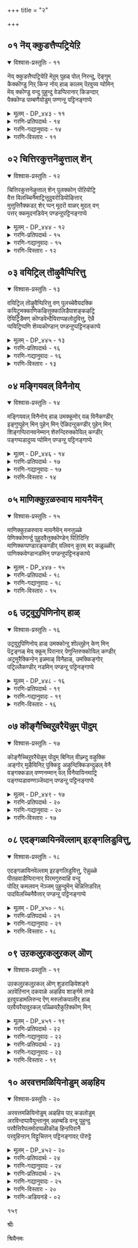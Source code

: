 +++
title = "२"

+++

## ०१  नॆय् क्कुडत्तैप्पट्रियेऱि

<details open><summary>विश्वास-प्रस्तुतिः - ११</summary>

नॆय् क्कुडत्तैप्पट्रियेऱि मॆऱुम् पुहळ् पोल् निरन्दु, ऎङ्गुम्  
कैक्कॊण्डु निऱ् किन्ऱ नोय् हाळ् कालम् पॆऱवुय्य प्पोमिन्  
मॆय् क्कॊण्डु वन्दु पुहुन्दु वेडप्पिरानार् किडन्दार्  
पैक्कॊण्ड पाम्बणैयोडुम् पण्णन्ऱु पट्टिनङ्गाप्पे
</details>

<details><summary>मूलम् - DP_४४३ - ११</summary>

नॆय् क्कुडत्तैप्पट्रियेऱि मॆऱुम् पुहळ् पोल् निरन्दु, ऎङ्गुम्  
कैक्कॊण्डु निऱ् किन्ऱ नोय् हाळ् कालम् पॆऱवुय्य प्पोमिन्  
मॆय् क्कॊण्डु वन्दु पुहुन्दु वेडप्पिरानार् किडन्दार्  
पैक्कॊण्ड पाम्बणैयोडुम् पण्णन्ऱु पट्टिनङ्गाप्पे
</details>

<details><summary>गरणि-प्रतिपदार्थः - १४</summary>

नॆय् कुडत्तै=तुप्पद बिन्दिगॆयन्नु, पट्रि=आश्रयिसि, एऱुम्=हत्तुत्तिरुव\(हत्तिरुव\), ऎऱुम् बुहळ् पोल्=इरुवॆगळ हागॆ, निरन्दु=उम्बिकॊण्डु, ऎङ्गुम्=ऎल्लवन्नू, कैक्कॊण्डु=वशमाडिकॊण्डु, निऱ् किन्ऱ=निन्तिरुव, नोय् हाळ्=व्यादि सङ्कटगळे, कालम्=आयुस्सन्नु, पॆऱ=पडॆयलु, उय्य=जीविसुवुदक्कागि, पोमिन्=तॊलगिरि, पै=हॆडॆगळन्नु, कॊण्ड=उळ्ळ, पाम्बु=हाविन, अणैयोडुम्= हासुगॆयॊडनॆ, वेदप्पिरानार्=वेदपुरुषनु, मॆय् कॊण्डु=सत्यवागि, वन्दु=बन्दु ,पुहुन्दु=\(नन्न देहवन्नु\) हॊक्कू, किडन्दार्=वासमाडुत्तिद्दानॆ, पण्डु=हळॆयकालद, पट्टिनम्=देह, अन्ऱु=अल्ल, काप्पे=\(अदु\) रक्षणॆयल्लिरुवुदे.
</details>

<details><summary>गरणि-गद्यानुवादः - १४</summary>

तुप्पद बिन्दिगॆयन्नु आश्रयिसि अदन्नुमुत्तिरुव इरुवॆगळ हागॆ तुम्बिकॊण्डु ऎल्लवन्नू वशमाडिकॊण्डु निन्तिरुव व्याधिसङ्कटगळे, आयुस्सन्नु पडॆदु जीविसुवुदक्कागि तॊलगिरि. हॆडॆगळ हाविन हासुगॆयॊडनॆ वेदपुरुषनु सत्यवागि बन्दु\(नन्न देहवन्नु हॊक्कु नॆलॆसिद्दानॆ. हिन्दिन कालददेह इदल्ल. इदु रक्षणॆयल्लिरुवुदे आगिदॆ.\(१\)
</details>

<details><summary>गरणि-विस्तारः - ११</summary>

बिन्दिगॆय तुप्पक्कॆ इरुवॆ मुत्तिदरॆ, अदन्नु सुलभवागि शुद्धिगॊळिसलु साध्यविल्ल. ऒन्दु कडॆयल्लि इरुवॆयन्नु निवारिसिदरॆ, अदु मत्तॊन्दु कडॆ हरडिकॊळ्ळुत्तदॆ. अतिशयवाद प्रयत्नदिन्दले इरुवॆयन्नु निवारिसबेकादीतु. इदु इरुवॆय स्वभाव. हागॆये रोगगळू, प्रापञ्चिक सङ्कटगळू, दुःखगळू. ऒन्दु शमनगॊण्डितॆन्दरॆ इन्नॊन्दु तलॆयॆत्तुवुदु. ऒन्दु अङ्गदल्लि बाधॆनीगितॆन्दरॆ अदु इन्नॊन्दु कडॆयल्लि काणिसिकॊळ्ळुवुदु. ऒन्दु दुःखवन्नु कळॆदरॆ मत्तॊन्दु तोरिकॊळ्ळूवुदु. बदुकिरुवष्टु कालवू मनुष्यनु रोग,दुःख, सङ्कटगळिन्द तॊळलुत्तले इरुवुदु सहजवादद्दु. आदरॆ, इदन्नु तडॆयुवुदक्कॆ तप्पिसिकॊळ्ळुवुदक्कॆ मार्गविल्लवे? इदॆ ऎन्नुत्तारॆ आऴ्वाररु. सततवाद प्रयत्नदिन्दलू साधनॆयिन्दलू देहवन्नु भगवन्तनु नॆलॆसलु योग्यवाद देवालयवन्नागि माडिकॊळ्ळबहुदु. आग भगवन्त बन्दु अदरल्लि नॆलॆसुत्तानॆ. अवन रक्षणॆयल्लि

१४९

सदा \(बदुकिरुवष्टु कालवू\) मनुष्यनु इरबहुदु. आग, मनुष्यनु रोगरुजिनगळ बाधॆयिन्द मुक्तनागुत्तानॆ. भगवन्तन सेवॆयन्नु चॆन्नागि नडसुत्तानॆ.

आऴ्वाररु ई पाशुरदल्लि रोगरुजिनगळन्नु सम्बोधिसि हेळुत्तारॆ. “व्याधि सङ्कटगळ् ई देहदल्लि बेरूरि नॆलॆसुवुदक्कॆ निमगॆ इन्नु साध्यवागुवुदिल्ल. निम्म आयुस्सन्नु उज्जीवनगॊळिसिकॊळ्ळबेकॆन्दरॆ नीवु इल्लिन्द तॊलगि; बेरॆ देहगळन्नु आश्रयिसि हिन्दिनन्तॆ अल्ल. ईग ई देहदल्लि शेषशायियागिरुव भगवन्तनु सत्यवागि नॆलॆसिद्दानॆ. ई देह अवन रक्षणॆयल्लिदॆ”.

सर्वकालदल्लू भगवन्तने रक्षकनॆम्ब दृढवाद नम्बिकॆयन्नु इदु व्यक्तपडिसुत्तदॆ. शरणागतिय ऒन्दु तत्त्व इदु.
</details>

## ०२  चित्तिरकुत्तनॆऴुत्ताल् शॆन्

<details open><summary>विश्वास-प्रस्तुतिः - १२</summary>

चित्तिरकुत्तनॆऴुत्ताल् शॆन् पुलक्कोन् पॊऱियॊट्रि  
वैत्त विलच्चिनैमाट्रित्तूदुवरोडियॊऴित्तार्  
मुत्तुत्तिरैक्कडऱ् शेर् प्पन् मूदरॊ वाळर् मुदल् वन्  
पत्तर् क्कमुदनडियेन् पण्डन्ऱुपट्टिनङ्गाप्पे
</details>

<details><summary>मूलम् - DP_४४४ - १२</summary>

चित्तिरकुत्तनॆऴुत्ताल् शॆन् पुलक्कोन् पॊऱियॊट्रि  
वैत्त विलच्चिनैमाट्रित्तूदुवरोडियॊऴित्तार्  
मुत्तुत्तिरैक्कडऱ् शेर् प्पन् मूदरॊ वाळर् मुदल् वन्  
पत्तर् क्कमुदनडियेन् पण्डन्ऱुपट्टिनङ्गाप्पे
</details>

<details><summary>गरणि-प्रतिपदार्थः - १५</summary>

चित्तिरकुत्तन्=चित्रगुप्तन, ऎऴुत्ताल्=बरॆवणिगॆगॆ, तॆन् पुलन् कोन्=दक्षिण दिक्किगॆ यजमाननु, पॊऱि=अङ्कितवन्नु, ऒट्रि=सेरिसि, वैत्त-हाकिरुव, इलच्चिनै=मुद्रॆयन्नु, माट्रि=अळिसि\(तॊडॆदु हाकि\) तूदुवर्=यमभटरु, ओडि=ओडिहोगि, ऒळित्तार्=अडगिकॊण्डरु, मुत्तुत्तिरै=मुत्तिडुत्तिरुव अलॆगळिन्द कूडिद, कडल्=कडलिनल्लि, शेर् प्पन्=निद्रिसुववनू, मूदु=बलित, अऱिवु=अरिवुळ्ळ, आळर्=जनरिगॆ, मुदल् वन्=ऒडॆयनू, पत्तरुक्कू=भक्तजनरिगॆ, अमुदन्=अमृतवू आद भगवन्तनिगॆ, अडियेन्=सेवकनु\(नानु\), पण्डु=हिन्दिन कालद, पट्टिनम्=देह, अन्ऱु=अल्ल, काप्पे=रक्षणॆगॊण्डिरुवुदे.
</details>

<details><summary>गरणि-गद्यानुवादः - १५</summary>

चित्रगुप्तन बरॆवणिगॆगॆ दक्षिण दिक्किन यजमाननु अङ्कितविटू ऒत्तिरुव मुद्रॆयन्नु तॊडॆदुहाकि, यमभटरु ओडिहोगि अडगिकॊण्डिद्दारॆ. मुत्तिडुत्तिरुव अलॆगळिन्द कूडिद कडलिनल्लि निद्रिसुववनू, बलित अरिवुळ्ळ जनरिगॆ ऒडॆयनू, भक्तरिगॆ अमॄतवू आद भगवन्तनिगॆ नानु दासनु. हिन्दिन कालद देह इदल्ल. रक्षणॆयुळ्ळद्दु.\(२\)
</details>

<details><summary>गरणि-विस्तारः - १२</summary>

“दक्षिण दिक्किन ऒडॆयनु” ऎन्दरॆ यमराजनु. अवनिगॆ ऎरडु कार्यगळु- “धर्म”नागि जनर पापपुण्यगळ तुलन माडि अवुगळिगॆ तक्कन्तॆ जनरिगॆ शिक्षॆ मन्नणॆगळन्नु तीर्मानिसुवुदु. “यम”नागि आ शिक्षॆ मन्नणॆगळन्नु कार्यगत माडुवुदु.

१५०

यमधर्मन कार्यक्कॆ चित्रगुप्तर बरॆवणिगॆये मूल. चित्रगुप्तरु ऒब्बॊब्ब मनुश्ःयनी माडुव ऒळ्ळॆय कॆट्ट कॆलसगळन्नॆल्ला विशदवागि बरॆदिडुवुदु. इदन्नु “धर्म”नु गमनिसि, परिशीलिसि, अवुगळिगॆ तक्कन्तॆ शिक्षॆयन्नू मन्नणॆयन्नू तीर्मानिसुत्तानॆ. तन्न तीर्मानवन्नु चित्रगुप्तर बरॆवणिगॆय कॆळगडॆ बरॆदिट्टु अदक्कॆ तन्न अङ्कितवन्नू अदरडियल्लि तन्न पदवियमुद्रॆयन्नू ऒत्तुत्तानॆ. अदरन्तॆ शिक्षॆयन्नु विधिसुवुदू, मन्नणॆयन्नु कार्यगतमाडुवुदू “यम” न कॆलस. इदु क्रम. आदरॆ, आऴ्वारर विषयदल्लि इदु नडॆयुवुदिल्ल. अवर विषयदल्लि चित्रगुप्तनु बरॆदिरुवुदर कॆळगॆ इरुव बरहवन्नू अङ्कितवन्नू मुद्रॆयन्नू यमभटरु अळिसिबिट्टिद्दारॆ. तावु माडिद्दु तप्पु ऎन्दू तमगे अदरिन्द शिक्षॆयागुवुदॆन्दू हॆदरि अवरु ओडिहोगि ऎल्लियो अडगिकॊण्डुबिट्टिद्दारॆ. अवरु हीगॆ माडिद्देकॆ?

कडलु ऎष्टे भयङ्करवागि कदडि होगिद्दरू अदर मेलॆ निश्चिन्तनागि मलगि निद्रिसुव महाशान्तमूर्ति भगवन्त. “बलित अरिवुळ्ळ जनरिगॆ ऒडॆयनु--ऎन्दरॆ, पक्ववाद ज्ञानवुळ्ळवर, नित्यसूरिगळ स्वामि, भगवन्त, “भक्तरिगॆ अमृतनु”-ऎन्दरॆ, देवतॆगळिगॆ अमृतवु हेगो हागॆ भक्तरिगॆ भगवन्त हागॆ. अमरत्ववन्नु कॊडुववनु अवनु. आ महामहिमन दासनागि आऴ्वाररु इरुवुदरिन्द, अवन रक्षणॆयल्लि आऴ्वाररु इरुवुदरिन्द, अवरिगॆ याव भयवू इल्ल. यार अङ्कॆयू इल्ल; यार शिक्षॆयू इल्ल.
</details>

## ०३  वयिट्रिल् तॊऴुवैप्पिरित्तु

<details open><summary>विश्वास-प्रस्तुतिः - १३</summary>

वयिट्रिल् तॊऴुवैप्पिरित्तु वण् पुलच्चेवैयदक्कि  
कयिट्रुमक्काणिकऴित्तुक्कालिडैपाशङ्कऴट्रि  
ऎयिट्रिडैमण् कॊण्डवॆन्दैयिराप्पहलोदुवित्तु, ऎन्नै  
प्पयिट्रिप्पणि शॆय्यकॊण्डान् पण्डन्ऱुप्पट्टिनङ्काप्पे
</details>

<details><summary>मूलम् - DP_४४५ - १३</summary>

वयिट्रिल् तॊऴुवैप्पिरित्तु वण् पुलच्चेवैयदक्कि  
कयिट्रुमक्काणिकऴित्तुक्कालिडैपाशङ्कऴट्रि  
ऎयिट्रिडैमण् कॊण्डवॆन्दैयिराप्पहलोदुवित्तु, ऎन्नै  
प्पयिट्रिप्पणि शॆय्यकॊण्डान् पण्डन्ऱुप्पट्टिनङ्काप्पे
</details>

<details><summary>गरणि-प्रतिपदार्थः - १६</summary>

वयिट्रिल्=हॊट्टॆयल्लि, तॊऴुवै=सॆरॆवासवन्नु, पिरित्तु=बिडिसि, वल्=बलवुळ्ळ, पुलन्=इन्द्रियगळॆम्ब, शेवै=गूळिगळन्नु, अदक्कि=अडगिसि, कयिऱुम्=हग्गगळन्नू, अक्कू=अच्चु, आणि=गूट, कऴित्तु=कळॆदु\(कडिदु\)हाकि, कालिडै=कालिन, पाशम्=पाशगळन्नु, कऴट्रि=बिच्चि, ऎयिट्रिडै=कोरॆहल्लुगळ मेलॆ, मण्=भूमियन्नु, कॊण्ड=उद्धरिसिद, ऎन्दै=तन्दॆयु, इराप्पहल्=रात्रिहगलु, ओदुवित्तु=ज्ञानवन्नु बोधिसि, ऎन्नै=नन्नन्नु, पयिट्रि=साधनॆ माडुवन्तॆ माडि, पणिशॆय्य=\(तनगॆ\)कैङ्कर्य माडुवुदक्कागि, कॊण्डान्=स्वीकरिसिदनु, पण्डु=हिन्दिन कालद, पट्टिनम्=देह, अन्ऱु=अल्ल, पण्डु=हिन्दिन कालद, पट्टिनम्=देह, अन्ऱु=अल्ल, काप्पे=रक्षणॆये?
</details>

<details><summary>गरणि-गद्यानुवादः - १६</summary>

१५१
</details>

<details><summary>गरणि-विस्तारः - १३</summary>

हॊट्टॆयल्लिन सॆरॆवासवन्नुबिडिसि, बलिष्ठवाद इन्द्रियगळॆम्ब गूळिगळन्नु अडगिसि, हग्ग अच्चुगूटगळन्नु कळचि, कालिन पाशगळन्नु बिच्चि, कोरॆहल्लुगळ मेलॆ भूमियन्नु उद्धरिसिद \(नन्न\)तन्दॆयु रात्रिहगलू सुज्ञानवन्नु बोधिसि, नन्निन्द साधनॆ माडिसि तन्न कैङ्कर्यक्कागि नन्नन्नु स्वीकरिसिदनु. हिन्दिन कालद देह इदल्ल, कापाडल्पडुत्तदॆ.\(३\)

“हॊट्टॆय सॆरॆवास”-मनुष्यनिगॆ हुट्टिन तॊळलिकॆ तप्पिद्दल्ल. अवनुतन्न तायिय गर्भदल्लि नवमासगळन्नु कळॆदे आगबेकु. अदु हुट्टिन नियम.

“बलिष्ठवाद इन्द्रियगळॆम्ब गूळिगळु”- होरि स्वच्छन्दवागि तिन्दुकॊण्डु तिरुगाडुत्ता इद्दरॆ, अदनु कॆलसक्कॆ तॊडगिसदिद्दरॆ, अदु कॊब्बि बॆळॆयुत्तदॆ. बलिष्ठवाद गूळियागुत्तदॆ. अदन्नु सुलभवागि हिडितक्कॆ तन्दुकॊळ्ळलु साध्यविल्ल. हॆच्चिन सामर्थ्यदिन्दलू, युक्तियिन्दलू अदन्नु हिडिदु पळगिसिकॊळ्ळबेकु. इन्द्रियगळू हागॆये. देहदल्लि अडगिद्दु देहवन्नु \(मनुष्यनन्नु\)इन्द्रियार्थगळ कडॆगॆ सॆळॆयुत्तवॆ. इदरिन्द मनुष्यनिगॆ बन्धनवे बरुवुदु. आद्दरिन्द, इन्द्रियगळन्नु अडगिसबेकॆन्दरॆ, सततवागि यत्नमाडबेकु. प्रयत्नद सफलतॆयॆल्ला भगवन्तन कृपॆयिन्दले.

इन्द्रियाणि प्रमाथीनि हरन्ति प्रसभा मनः.

“हग्ग, अच्चु\(गूडु\),गूट”- बण्डिगॆ अच्चु, गूडु,गूट, हग्ग-इवु मुख्य. ऒन्दरिन्द ऒन्दु भद्रपडुत्तदॆ. आग ऒट्टु बण्डिये अच्चुकट्टागिरुवुदु. चॆन्नागि कॆलस माडुवुदु.. अवुगळल्लि यावुदु सडिलवादरू, कळचिहोदरू बण्डियु कॆलसक्कॆ बरदन्तागुवुदु. मानव देहदल्लिरुव नरगळु, मांसखण्डगळु हग्गदन्तॆ कॆलस माडुत्तवॆ. देहद ऒळगडॆ अडगिद्दु अदनु भद्रवागि इडुवुदल्लदॆ, देहद रूप,आकार,ऎत्तरगळन्नु कॊडुवुदु मूळॆगळु. देहदल्लिरुव विधविधवाद कीलुगळु, तिरुगणॆगळु गूटदन्तॆ कॆलस माडुत्तवॆ. मानव देहक्कू, यन्त्रवाद बण्डिगू सुन्दरवाद रूपक इदु.

“कालिन पाशगळु”- कण्णिगॆ काणिसद इहलोकद बन्धनवे ई कालिन पाशगळु. मनुष्यनन्नु लोकक्कू लोकसुखक्कू बिगिदु, अवनन्नु लॆक्कविल्लदष्टु हुट्टुसावुगळ सुळियल्लि सिक्किसिबिडुवुवु इवे-ई पाशगळे.

लौकिकवाद ज्ञानवन्नु हॆच्चॆन्दु परिगणिसदॆ, आत्मोद्धारदत्त मनस्सन्नु हरिसुवुदरिन्द क्रमक्रमवागि मनस्सु पक्वगॊळ्ळुत्तदॆ. भगवत्सम्बन्धवाद ज्ञानवु बलियुत्तदॆ. अदर परिणामवागि, मनुष्यनु इहलोकद बन्धनवन्नु बिडिसिकॊळ्ळुवुदक्कॆ मुख्यवाद भगवन्तनॊब्बने शरण्यनॆम्ब अरिवुण्टागुत्तदॆ.

“भगवन्तन कृपॆ ऎष्टु हिरिदु\! ननगॆ गर्भदल्लि तॊळलुवुदन्नु बिडिसिद्दानॆ. देहदॊळगॆ सेरिकॊण्डु, मदिसि, गूळिगळन्तॆ भयङ्करवाद इन्द्रियगळन्नु अडगिसिकॊट्टिद्दानॆ. देहवन्नु कळचिद्दानॆ. तन्न सामर्थ्यदिन्द नन्नल्लि भगवन्तन बगॆगॆ सुज्ञानवन्नु तुम्बिद्दानॆ. अदन्नु कार्यगतगॊळिसुवन्तॆ माडिद्दानॆ. अल्लदॆ, तन्न कारुण्यद परमावधियॆम्बन्तॆ, नन्नन्नु तन्न किङ्करनन्नागि स्वीकरिसिद्दानॆ.” हीगॆ दृढनम्बिकॆयिन्द हेळुत्तिरुववरु आऴ्वाररु.

शरणु बन्दवरिगॆ, ऎल्ल कालदल्लू, ऎल्ल सन्दर्भगळल्लू भगवन्तने रक्षकनागि निल्लुवनु.

१५२
</details>

## ०४  मङ्गियवल् विनैनोय्

<details open><summary>विश्वास-प्रस्तुतिः - १४</summary>

मङ्गियवल् विनैनोय् हाळ् उमक्कूमोर् वळ् विनैकण्डीर्  
इङ्गुप्पुहेन् मिन् पुहेन् मिन् ऎळिदन्ऱुकण्डीर् पुहेन् मिन्  
शिङ्गप्पिरानवनॆम्मान् शेरुन्दिरुक्कोयिल् कण्डीर्  
पङ्गप्पडादुय्य प्पोमिन् पण्डन्ऱु पट्टिनङ्गाप्पे
</details>

<details><summary>मूलम् - DP_४४६ - १४</summary>

मङ्गियवल् विनैनोय् हाळ् उमक्कूमोर् वळ् विनैकण्डीर्  
इङ्गुप्पुहेन् मिन् पुहेन् मिन् ऎळिदन्ऱुकण्डीर् पुहेन् मिन्  
शिङ्गप्पिरानवनॆम्मान् शेरुन्दिरुक्कोयिल् कण्डीर्  
पङ्गप्पडादुय्य प्पोमिन् पण्डन्ऱु पट्टिनङ्गाप्पे
</details>

<details><summary>गरणि-प्रतिपदार्थः - १७</summary>

मङ्गिय=मङ्कुबडिसुव, वल्=सामर्थ्यवुळ्ळ, विनै=पापकार्यगळ, नोय् हाळ्=व्याधिगळे, उमक्कू=निमगॆ, ओर्=ऒन्दु, वल्=बलवाद, विनै=तॊन्दरॆ, कण्डीर्=कण्डिरा? इङ्गु=ई शरीरदल्लि, पुहेल् मिन्, पुहेल् मिन्=प्रवेशिसबेडि, शिङ्गप्पिरान्=नरसिंहावतारनु, ऎम्मान्=नन्न स्वामि, अवन्=अवनु, शेरुम्=नॆलॆगॊण्डिरुव, तिरुक्कोयिल्=पवित्रवाद देवालय, कण्डीर्-कण्डिरा? पङ्गप्पडादु=अवमानगॊळ्ळदॆ, उय्य=\(इन्नॆल्लियो\) बदुकिरलु, पोमिन्=होगिरि, पण्डु=हिन्दिन कालद, पट्टिनम्=देह, अन्ऱु=अल्ल, काप्पे=रक्षणॆगॆ ऒळपट्टिरुवुदे
</details>

<details><summary>गरणि-गद्यानुवादः - १७</summary>

मङ्खुबडिसुव सामर्थ्यवुळ्ळ पापकार्यगळ व्याधिगळे, निमगॆ ऒन्दु बलवाद तॊन्दरॆ कण्डिरा. ई देहदल्लि सेरिकॊळ्ळबेडि, सेरिकॊळ्ळबेडि. अदु सुलभवल्ल. सेरिकॊळ्ळबेडि कण्डिरा. नन्न स्वामि नरसिंहावतार माडिदनु. अवनु नॆलॆगॊण्डिरुव पवित्रदेवालयवनु कण्डिरा.अपमानगॊळ्ळदॆ \(०इन्नॆल्लियो\) बदुकिरलु होगिति. ई देह हिन्दिनकालद्दु अल्ल, रक्षणॆयल्लिरुवुदे.\(४\)
</details>

<details><summary>गरणि-विस्तारः - १४</summary>

मनुष्यनु माडिद पापगळॆल्ल रोगरुजिनगळागि बाधिसुत्तवॆ ऎन्नुत्तारॆ. आद्दरिन्द, रोगक्कॆ मूल पापवे. दीर्घकालद व्याधिगळु मनुष्यन देहद बलवन्नु कुग्गिसुत्तवॆ. अवन बुद्धिगॆ मङ्कुतरुत्तदॆ. व्याधिगळन्नु निवारिसलु आध्यात्मिक वैद्यनु भगवन्तने. अवनन्नु अनन्यवागि शरणुहॊक्करॆ, देहदल्लि व्याधिगळु अडगिकॊण्डिरलु साध्यवागुवुदे इल्ल. ई देहवन्नु भगवन्तन नॆलॆसिरुव योग्यवाद देवालयवनागि पवित्रगिळुसुवुदरिन्द बुद्धिगॆ मङ्कुतरुव रोगरुजिनगळिगॆ अल्लि ऎडॆयिल्लदागुत्तवॆ. बलवन्तदिन्द अवुगळन्नु अट्टुवुदरिन्द व्याधिगळिगॆ अवमानवागुत्तदॆ. आद्दरिन्द, रोगरुजिनगळु बदुकिरलु आशॆयिरुवुदादरॆ, ई परिशुद्धवाद देहवॆम्ब देवालयवनु बिट्टु बेरॆ ऎल्लिगादरू तॊलगि होगबेकु. इन्नु मुन्दॆ ई पवित्रदेहदल्लि अवक्कॆ उळिविल्ल.

ऒन्दु विषयवन्नु मूरु बारि हेळिदरॆ, आ हेळिकॆगॆ बलहॆच्चुत्तदॆ. अदक्कॆ महत्व कॊट्टन्तॆ आगुत्तदॆ. अदन्नु ऒन्दु शासनवन्नागि माडिदन्तॆये. ई देहदॊळक्कॆ प्रवेशिसबेडि”ऎम्भुदन्नु हागॆ हेळिआऴ्वाररु व्याधिगळिगॆ कट्टु माडुत्तारॆ.

१५३

आऴ्वाररु हेळुत्तारॆ-”रोगरुजिनगळे, ई नन्न देह हिन्दिन रीतियदल्ल.परिशुद्धवाद भगवन्तन आलय इदु. हिन्दॆ, नरसिंहावतारवन्नॆत्तिद भगवन्तनिगॆ निवासवागिदॆ. अवनु दुष्टशक्तिगळिगॆ अल्लि ऎडॆकॊडुवुदिल्ल. आद्दरिन्द नीवेनादरू अल्लिये उळिदिरो निमगॆ अळिवे खण्डित. नीवु बलवन्तदिन्द नूकिसिकॊण्डुहोगुवुदक्कॆ बदलागि, अळिदुहोगुवुदक्कॆ बदलागि, बेरॆ यावुदादरू आश्रयवन्नु हुडुकिकॊण्डुहोगि”
</details>

## ०५  माणिक्कुऱळरुवाय मायनैयॆन्

<details open><summary>विश्वास-प्रस्तुतिः - १५</summary>

माणिक्कुऱळरुवाय मायनैयॆन् मनत्तुळ्ळे  
पेणिक्कॊणर्न्दु पुहुदवैत्तुक्कॊण्डेन् पिऱिदिन्ऱि  
माणिक्कप्पण्डारङ्कण्डीर् वलिवन् कुऱम् बर् कळुळ्ळीर्  
पाणिक्कवेण्डानडमिन् पण्डन्ऱुपट्टिनङ्काप्पे
</details>

<details><summary>मूलम् - DP_४४७ - १५</summary>

माणिक्कुऱळरुवाय मायनैयॆन् मनत्तुळ्ळे  
पेणिक्कॊणर्न्दु पुहुदवैत्तुक्कॊण्डेन् पिऱिदिन्ऱि  
माणिक्कप्पण्डारङ्कण्डीर् वलिवन् कुऱम् बर् कळुळ्ळीर्  
पाणिक्कवेण्डानडमिन् पण्डन्ऱुपट्टिनङ्काप्पे
</details>

<details><summary>गरणि-प्रतिपदार्थः - १८</summary>

माणि=ब्रह्मचारियाद, कुऱळ्=वामननु, उरु=रूपवन्नु, आय=आदवनू, मायनै=विस्मयकारियू आदवनन्नु, ऎन्=नन्न, मनत्तु=मनस्सिन, उळ्ळे=अन्तरङ्गदल्लि, पेणि=आशॆयिन्द, कॊणर्न्दु=तन्दु, पुहदवैत्तु कॊण्डेन्=सेरिसिट्टुकॊण्डॆनु, पिऱिदु==अगलिकॆ, इन्ऱि=इल्लदन्तॆ, माणिक्क=माणिक्यद, पण्डरम्=भण्डारवन्नु, कण्डीर्=कण्डिरा, वलिवल्=बहुप्रबलवाद, कुऱम् पर्हळ्=दुद्देशगळन्नु, उळ्ळीर्=उळ्ळवरे, पाणिक्कवेण्डा=तडमाडबेडि, नडमिन्=तॊलगिरि, पण्डु=हिन्दिन कालद, पट्टिनम्=देह, अन्ऱु=अल्ल, काप्पे=रक्षणॆगॊण्डिरुवुदे.
</details>

<details><summary>गरणि-गद्यानुवादः - १८</summary>

ब्रह्मचारियाद वामनन रूपवन्नुळ्ळवनू, विस्मयकारियू आदवनन्न नन्न मनस्सिन अन्तरङ्गदल्लि आशॆयिन्द अगलिकॆ इल्लदन्तॆ, तन्दु सेरिसिट्टुकॊण्डॆनु. माणीक्यद भण्डारवन्नु कण्डिरा; बलुप्रबलवाद दुरुद्देशगळन्नुळ्ळवरे, तडमाडबेडि, तॊलगिरि, ई देह हिन्दिनकालद्दु अल्ल, रक्षितवादद्दे.\(५\)
</details>

<details><summary>गरणि-विस्तारः - १५</summary>

आऴ्वाररु हेळुत्तारॆ- “अणुविनल्लि अणुवागि, महत्तिनल्लि महत्तागि इरुववनु भगवन्त. पुट्ट ब्रह्मचारियागि बन्दु, त्र्विक्रमनागि बॆळॆदु बिडलिल्लवे? विस्मयकारियल्लवे? अन्थ भगवन्तनन्नु नन्न हृदयान्तराळदल्लि बहळ आशॆपट्टु आह्वानिसि सेरिसि इट्टुकॊण्डिद्देनॆ. नन्न स्वामिगू ननगू ऎन्दॆन्दिगू अगलिकॆ बरदन्तॆ माडिकॊण्डिद्देनॆ, अतुलैश्वर्यद निधिये आ परमात्म\! प्रबलवाद दुरुद्देशगळिन्द कूडिरुव इन्द्रियगळे, ई माणिक्यद निधियन्नु कण्डिरा? ई नन्न देह हिन्दिन कालद देहवल्ल. भगवन्तनिरुव रक्षितवागिदॆ. आद्दरिन्द, इन्द्रियगळे, निम्म प्राबल्य इन्नु सागुवुदिल्ल. तडमाडदॆ ई देहवन्नुबिट्टु तॊलगिरि”.

आध्यात्मिक प्रभाव हॆच्चुत्तिरुवाग, इन्द्रियगळ प्राबल्यक्कॆ ऎडॆयॆल्लि?

१५४
</details>

## ०६  उट्रवुऱुपिणिनोय् हाळ्

<details open><summary>विश्वास-प्रस्तुतिः - १६</summary>

उट्रवुऱुपिणिनोय् हाळ् उमक्कोन्ऱु शॊल्लुहेन् केण् मिन्  
पॆट्रङ्गळ् मेय् क्कूम् पिरानार् पेणुन्तिरुक्कोयिल् कण्डीर्  
अट्रमुरैक्किन्ऱेन् इन्नमाऴ् विनैहाळ्, उमक्किङ्गोर्  
पट्रिल्लैकण्डीर् नडमिन् पण्डन्ऱु पट्टिनङ्गाप्पे
</details>

<details><summary>मूलम् - DP_४४८ - १६</summary>

उट्रवुऱुपिणिनोय् हाळ् उमक्कोन्ऱु शॊल्लुहेन् केण् मिन्  
पॆट्रङ्गळ् मेय् क्कूम् पिरानार् पेणुन्तिरुक्कोयिल् कण्डीर्  
अट्रमुरैक्किन्ऱेन् इन्नमाऴ् विनैहाळ्, उमक्किङ्गोर्  
पट्रिल्लैकण्डीर् नडमिन् पण्डन्ऱु पट्टिनङ्गाप्पे
</details>

<details><summary>गरणि-प्रतिपदार्थः - १९</summary>

उट्र=बहुकालदिन्द, सत्यवागि, उऱु=बहळवागि, पिणि=सङ्कटगॊळिसुत्तिरुव, नोय् हाळ्=व्याधिगळे, उमक्कू=निमगॆ, ऒन्ऱु=ऒन्दु मातन्नु, शॊल्लुहेन्=हेळुत्तेनॆ, केण् मिन्=केळिरि, पॆटङ्गळ्=दनकरुगळन्नु,मेय् क्कूं=मेयिसुव, पिरानार्=स्वामियु, पेणुम्=इष्टपडुव,तिरुक्कोयिल्=पवित्रवाद देवालय, कण्डीर्=कण्डिरा. आऴ्= गाढवाद, विनैहाळ्=पापकार्यगळे, इन्नम्=मत्तॆ, अट्रम्=गुट्टन्नु, उरैक्किन्ऱेन्=हेळुत्तेनॆ, उमक्कू=निमगॆ, इङ्गु=इल्लि, ओर्=स्वल्पवू, पट्रु=आशय, इल्लै=इल्ल, कण्डीर्=कण्डिरा, नडमिन्=तॊलगिरि, पण्डु=हिन्दिन कालद, पट्टिनम्=देह, अन्ऱु=अल्ल, काप्पे=रक्षणॆयल्लिरुवुदे.
</details>

<details><summary>गरणि-गद्यानुवादः - १९</summary>

बहुकालदिन्दलू सत्यवागि बहुसङ्कटकॊडुत्तिरुव व्याधिगळे, निमगॊन्दु मातन्नु हेळुत्तेनॆ, केळिरि. दनकरुगळन्नु मेयिसुव स्वामियु इष्टपडुव पवित्रवाद देवालय कण्डिरा. गाढवाद पापकार्यगळे मत्तॆ, गुट्टन्नु हेळुत्तेनॆ, निमगॆ इल्लि स्वल्पवू आश्रयविल्ल, कण्डिरा, तॊलगिरि. ई देह हिन्दिन कालद्दल्ल. रक्षिसल्पडुत्तिरुवुदु.\(६\)
</details>

<details><summary>गरणि-विस्तारः - १६</summary>

भगवन्तनन्नु अनन्य शरण्यनॆन्दु आश्रयिसिद मनुष्यनिगॆ व्याधिगळ सङ्कटवू इल्ल. पापदभयवू इल्ल. देहवन्नु पवित्रदेवालयवन्नागिसिद बळिक, परमात्मनन्नु हृदय मन्दिरदल्लि नॆलॆगॊळिसिद बळिक, ऎल्ल कालदल्लू ऎल्ल सन्दर्भगळल्ल, ऎल्लॆ बगॆयल्लू अवने रक्षकनु. आद्दरिन्द, शरणागतनाद भक्तनिगॆ ऒन्दे ऒन्दु योचनॆ- अदु सदा भगवन्तनन्नुकुरितु, अवनिगॆ ऒन्दे गाढवाद नम्बिकॆ- अदु भगवन्तन आश्रितरक्षकत्ववन्नु कुरितु.

१५५
</details>

## ०७  कॊङ्गैच्चिऱुवरैयॆन्नुम् पॊदुम्

<details open><summary>विश्वास-प्रस्तुतिः - १७</summary>

कॊङ्गैच्चिऱुवरैयॆन्नुम् पॊदुम् बिनिल् वीऴ्न्दु वऴुक्कि  
अङ्गोर् मुऴैयिनिऱ् पुक्किट्टु अऴुन्दिक्किडन्दुऴल् वेनै  
वङ्गक्कडल् वण्णनम्मान् वल् विनैयायिनमाट्रि  
पङ्गप्पडावण्णञ्जॆय्दान् पण्डन्ऱु पट्टिनङ्गाप्पे
</details>

<details><summary>मूलम् - DP_४४९ - १७</summary>

कॊङ्गैच्चिऱुवरैयॆन्नुम् पॊदुम् बिनिल् वीऴ्न्दु वऴुक्कि  
अङ्गोर् मुऴैयिनिऱ् पुक्किट्टु अऴुन्दिक्किडन्दुऴल् वेनै  
वङ्गक्कडल् वण्णनम्मान् वल् विनैयायिनमाट्रि  
पङ्गप्पडावण्णञ्जॆय्दान् पण्डन्ऱु पट्टिनङ्गाप्पे
</details>

<details><summary>गरणि-प्रतिपदार्थः - २०</summary>

कॊङ्गै=स्तनगळु, चिऱुवरै=सण्णनडुवु, ऎन्नुम्=ऎम्ब, पॊदुम्बिनिल्=क्रीडावनदल्लि, वीऴ्न्दु=बिद्दु, वऴुक्कि=जारि, अङ्गु=अल्लि, ओर्=ऒन्दु, मुऴैयिनिल्=गुण्डियॊळक्कॆ, पुक्किट्टु=प्रवेशिसि, अऴुन्दि=इरुकिकॊण्डु, किडन्दु=बिद्दिद्दु, उऴल् वेनै=हॊत्तु कळॆयुवनन्न \(अलॆदाडुवनन्न\) वल् विनै=कडुपापगळन्नु, आयिन=आदवुगळन्नॆल्ला, वङ्गक्कडल्=हडगुगळु चलिसुवन्थ महासागरद, वण्णन्=बण्णदवनाद, अम्मान्=स्वामियु, माट्रि=होगलाडिसि, पङ्गप्पडावण्णम्=अपमानगॊळ्ळदन्तॆ, शॆय्दान्=माडिदनु, पण्डु=हिन्दिन कालद, पट्टिनम्=देह, अन्ऱु=अल्ल, काप्पे=रक्षितवादद्दे.
</details>

<details><summary>गरणि-गद्यानुवादः - २०</summary>

स्तनगळु, सण्णनडुवु, ऎम्ब क्रीडावनदल्लि जारिबिद्दु अल्लि ऒन्दु गुण्डियॊळक्कॆ प्रवेशिसि इरुकिकॊण्डु बिद्दु हॊत्तु कळॆयुव नन्न कडुपापगळन्नु ऎल्लवन्नू होगलाडिसि महासागरद बण्णदवनाद नन्न स्वामियु ननगॆ अपमानवागदन्तॆ माडिदनु. नन्न ई देह हिन्दिनन्तॆ अल्ल; रक्षितवादद्दे.\(७\)
</details>

<details><summary>गरणि-विस्तारः - १७</summary>

हॆण्णु,हॊन्नु,मण्णु ऎम्ब मूरु वस्तुगळल्लि स्वाभाविकवागि मनुष्यन आशॆ हरियुवुदु. ईमूरूअवनन्नु इहलोकक्कॆ कट्टि हाकुव प्रबलवाद सङ्कोलॆगळु. हॆण्णिन आशॆयन्नुहॆच्चिसुवुदु हॆण्णिन स्वरूपद कॆलवु बाह्यलक्षणगळु. चपल नेत्रगळु, तुण्ट तुटि, तुङ्गस्तनगळु, सण्ण नडु, बळुकुव देह, पुष्पनितम्बगळु-इवु अन्थवु. इवुगळ कॆडकन्नु कुरितु आऴ्वाररु तम्म हिन्दिन पाशुरगळल्लि हेळिद्दारॆ. इल्लि ऎरडन्नु मात्र ऎत्तिकॊण्डु अवुगळन्नु “क्रीडावन” ऎन्दु सङ्ग्रहिसि हेळिद्दारॆ. पापावरणॆगोस्करवे अवु क्रीडावन. कालिट्ट बळिक अल्लि ऒदगिबरुवुदु एनेनॆम्बुदन्नु आऴ्वाररु विवरिसिद्दारॆ. मनुष्यनु कडुपापियागुवुदु हीगॆ. दयासागरनाद भगवन्तन कृपॆयिन्द हॊरतु ई पापबन्धनगळिन्द तप्पिसिकॊळ्ळुवुदक्कॆ मनुष्यनिगॆ साध्यविल्ल.
</details>

## ०८  एदङ्गळायिनवॆल्लाम् इऱङ्गलिडुवित्तु,

<details open><summary>विश्वास-प्रस्तुतिः - १८</summary>

एदङ्गळायिनवॆल्लाम् इऱङ्गलिडुवित्तु, ऎन्नुळ्ळे  
पीतहवाडैप्पिरानार् पिरमगुरुवाहि वन्दु  
पोदिऱ् कमलवन् नॆञ्जम् पुहुन्दुमॆन् चॆन्नित्तिडरिल्  
पादविलच्चिनैवैत्तार् पण्डन्ऱु पट्टिनङ्गाप्पे
</details>

<details><summary>मूलम् - DP_४५० - १८</summary>

एदङ्गळायिनवॆल्लाम् इऱङ्गलिडुवित्तु, ऎन्नुळ्ळे  
पीतहवाडैप्पिरानार् पिरमगुरुवाहि वन्दु  
पोदिऱ् कमलवन् नॆञ्जम् पुहुन्दुमॆन् चॆन्नित्तिडरिल्  
पादविलच्चिनैवैत्तार् पण्डन्ऱु पट्टिनङ्गाप्पे
</details>

<details><summary>गरणि-प्रतिपदार्थः - २१</summary>

एदङ्गळ्=\(नन्नल्लि\)कॊरतॆगळु, आयिन=आदवु, ऎल्लाम्=ऎल्लवन्नू, इऱङ्गलिडुवित्तु=अळियगॊळिसि, ऎन्=नन्न, उळ्ळे=ऒळक्कॆ, पीतहवाडै=पीताम्बरधारियाद, पिरानार्=सर्वेश्वरनु, पिरमकुरुवाहि=परमगुरुवागि, वन्दु=बन्दु, पोदु=ज्ञानक्कॆ, इल्=आवासवाद, वल्=प्रबलवाद, नॆञ्जम्=हॄदय, कमलम्=कमलवन्नु, पुहुन्दु=प्रवेशिसि, ऎन्=नन्न, चॆन्नित्तु=तलॆय, इडरिल्=मेलॆ, पाद=श्रीपादगळ, इलच्चिनै=मुद्रॆयन्नु, वैत्तार्=इट्टिद्दारॆ, पण्डु=हिन्दिन कालद, पट्टिनम्=देह, अन्ऱु=अल्ल, काप्पे=रक्षिसल्पट्टिरुवुदे.
</details>

<details><summary>गरणि-गद्यानुवादः - २१</summary>

नन्नल्लिन कॊरतॆगळॆल्लवन्नू अळियगॊळिसि, पीताम्बरधारियाद सर्वेश्वरनु नन्नॊळक्कॆ\(ननगॆ\)परमगुरुवागि बन्दु ज्ञानक्कॆ आवासवॆनिसिद प्रबलवाद हृदय कमलवन्न प्रवेशिसि नन्न तलॆय मेलॆ श्रीपादगळ मुद्रॆयन्नु इट्टिद्दारॆ. ई देह हिन्दिन कालद्दल्ल; रक्षिसल्पट्टिरुवुदे.\(८\)
</details>

<details><summary>गरणि-विस्तारः - १८</summary>

हॄदयदल्लि तुम्बिकॊण्डिद्द कॆट्टभावनॆगळु कॆट्ट परिणामगळु ऎल्लवू कॊरतॆगळॆनिसि हृदयवन्नु अपरिशुद्धगॊळिसिद्दवु. अवुगळॆल्ल भगवन्तन कृपाकटाक्षदिन्द नीगिदवु. हृदय शुद्धवायितु. भगवन्तनु बन्दु नॆल्सुवुदक्कॆ योग्यवायितु. सुज्ञान मूडितु. आ कूडले भगवन्तनु बन्दु हृदयकमलदल्लि नॆलसिदनु. अल्लदॆ, नन्न तलॆयमेलॆ अवन पादगळन्निट्टु नन्नन्नु हरसिदनु. आद्दरिन्द, नन्न देह आत्म ऎरडू ईग रक्षितवादवु. याव कॆडकिगू भयक्कू अल्लि अवकाशवे इल्ल.
</details>

## ०९  उऱकलुऱकलुऱकल् ऒण्

<details open><summary>विश्वास-प्रस्तुतिः - १९</summary>

उऱकलुऱकलुऱकल् ऒण् शुडराऴियेशङ्गे  
अऱवॆऱिनान् दकवाळे अऴहिय शार्ङ्गमे तण्डे  
इऱवुपडामलिरुन्द ऎण् मरुलोकपालीर् हाळ्  
पऱवैयरैयावुऱकल् पळ्ळियऱैकुऱिक्कॊण् मिन्
</details>

<details><summary>मूलम् - DP_४५१ - १९</summary>

उऱकलुऱकलुऱकल् ऒण् शुडराऴियेशङ्गे  
अऱवॆऱिनान् दकवाळे अऴहिय शार्ङ्गमे तण्डे  
इऱवुपडामलिरुन्द ऎण् मरुलोकपालीर् हाळ्  
पऱवैयरैयावुऱकल् पळ्ळियऱैकुऱिक्कॊण् मिन्
</details>

<details><summary>गरणि-प्रतिपदार्थः - २२</summary>

उऱकल् उऱकल् उऱकल्=निद्रिसबेडि, निद्रिसबेडि, निद्रिसबेडि, ऒण् शुडर् आऴिये=दिव्यवाद तेजस्सिनिन्द कूडिद चक्राय्धवे, शङ्गे=शङ्खवे, अऱ=तुण्डरिसुवन्तॆ, ऎऱि=बीसुव, नान्दकवाळे=नन्दक खड्गवे, अऴहिय=सुन्दरवाद, शार्ङ्गमे=शार्ङ्गवे, तण्डे=गदॆये, इऱवु=सम्बन्ध, पडामल्=इल्लदन्तॆ, इरुन्द=इरुव, ऎण् मर्=ऎन्तुमन्दि, उलोक पालीर् हाळ्=लोकपालकरॆ
</details>

<details><summary>गरणि-गद्यानुवादः - २२</summary>

१५७
</details>

<details><summary>गरणि-प्रतिपदार्थः - २३</summary>

पऱवै=पक्षिगळिगॆ, अरैया=ऒडॆयने, उऱकल्= निद्रिसबेडि, पळ्ळि अऱै=\(भगवन्तनु\)नॆलॆसुव स्थळवन्नु, कुऱिक्कॊळ् मिन्=गुरुतिट्टुकॊळ्ळिरि.
</details>

<details><summary>गरणि-गद्यानुवादः - २३</summary>

निद्रिसबेडिरि, निद्रिसबेडिरि, निद्रिसबेडिरि,-दिव्यतेजस्सिन चक्रायुधवे, शङ्खवे, तुण्डरिसुवन्तॆ बीसुव नन्दकखड्गवे,सुन्दरवाद शार्ङ्गवे गदॆये, सम्बन्धपडदन्तॆ इरुव अष्टदिक्पालकरे, पक्षिराजने निद्रिसबेडिरि, \(भगवन्तनु\)नॆलॆसुव स्थळवन्नु गुरुतिट्टुकॊळ्ळिरि.\(९\)
</details>

<details><summary>गरणि-विस्तारः - १९</summary>

भगवन्तनु ई मानव देहद हॄदय कमलदल्लि नॆलॆगॊण्डनॆन्दरॆ, अवन् स्वस्थानदल्लि अवन रक्श्ःअणॆ सेवॆगागिये इरुव पञ्चायुधगळिगॆ कॆलसविल्लदन्तागि बिडुवुदल्ला\! अल्लि अवु निद्रिसबिडबहुदल्ला\! खण्डितवागि हागॆ आगबारदु. भगवन्तनु नॆलॆगॊण्ड स्थळवन्ने जागरूकतॆयिन्द अवु रक्षिसबेडवे? अदु अवुगळ कर्तव्यवल्लवे? इदन्नु योचिसिये, आऴ्वाररु पञ्चायुधगळिगॆ ई मुन्नॆच्चरिकॆयन्नु सूचिसुत्तिद्दारॆ. पञ्चायुधगळू मात्रवे अल्ल; भगवन्तनाद नियामकराद अष्तदिक्पालकरिगू भगवन्तन निकट किङ्करनू पक्षिराजनू आद गरुडनिगू ई ऎच्चरिकॆय सूचनॆ अन्वयिसुत्तदॆ. ऎल्लरू सेरि, भगवन्तनु वासिसुव ई देहवन्नु गुरुतिट्टुकॊण्डिरबेकु. इदन्नु रक्षिसुव भार अवरदु. आद्दरिन्द याव क्षणदल्ले आगलि, इदक्कॆ अपारबरदन्तॆ ऎच्चरिकॆयिन्द नोडिकॊळ्ळबेकॆन्दू, अजागरूकरागबारदॆन्दू आऴ्वाररु सूचिसुत्तारॆ.

भगवन्तन दिव्यपञ्चायुधगळ रक्षणॆ हेगिरबेकॆन्दु आऴ्वाररु अवर पल्लाण्डु तिरुमॊऴियल्लि विवरिसिहेळिद्दारॆ. दिव्यायुधगळिगॆ सहायकरागि दिक्पालकरन्नु गरुडनन्नू ऒट्टुगूडिसिरुवुदु, उवरॆल्लर साक्षियागियू “मनुष्यदेह भगवन्तन आलय” ऎम्ब हिरिय तत्त्वन्नु सूचिसुवुदक्कॆ.
</details>

## १०  अरवत्तमळियिनोडुम् अऴहिय

<details open><summary>विश्वास-प्रस्तुतिः - २०</summary>

अरवत्तमळियिनोडुम् अऴहिय पाऱ् कडलोडुम्  
अरविन्दप्पावैयुन्तानुम् अहम्बडि वन्दु पुहुन्दु  
परवैत्तिरैपलमोदप्पळीकॊळ् हिन्ऱपिरानै  
परवुहिन्ऱान् विट्टुचित्तन् पट्टिनङ्गावऱ् पॊरुट्टे
</details>

<details><summary>मूलम् - DP_४५२ - २०</summary>

अरवत्तमळियिनोडुम् अऴहिय पाऱ् कडलोडुम्  
अरविन्दप्पावैयुन्तानुम् अहम्बडि वन्दु पुहुन्दु  
परवैत्तिरैपलमोदप्पळीकॊळ् हिन्ऱपिरानै  
परवुहिन्ऱान् विट्टुचित्तन् पट्टिनङ्गावऱ् पॊरुट्टे
</details>

<details><summary>गरणि-प्रतिपदार्थः - २४</summary>

अरवत्तु=आदिशेषन\(अनन्तन\), अमळियिनोडुम्=हासुगॆयॊडगूडि, अऴहिय=सॊबगिन, पाल्=हालिन, कडलोडुम्=कडलिनॊडनॆ, अरविन्दम्=कमलद, पावैयुम्=कन्यॆयू, तानुम्=स्वामियू, अहम् पडि=\(तम्म मनॆयॆम्बन्तॆ\)काणुव हागॆ, वन्दु=बन्दु, पुहुन्दु=प्रवेशिसि
</details>

<details><summary>गरणि-गद्यानुवादः - २४</summary>

१५८
</details>

<details><summary>गरणि-प्रतिपदार्थः - २५</summary>

परवै=\(क्षीर\)सागरद, तिरै=अलॆगळु, पल=हलवारु, मोद=अप्पळिसुत्तिरलु, पळ्ळिकॊळ् हिन्ऱ=नॆलॆगॊण्डिरुव, पिरानै=सर्वेश्वरनन्नु, पट्टिनम्=देहद, कावल्=रक्षणॆय, पॊरुट्टॆ=कारणवागि, परवुहिन्ऱान्=हाडिहॊगळुत्तिद्दानॆ, विट्टुचित्तन्=विष्णुचित्तनु.
</details>

<details><summary>गरणि-गद्यानुवादः - २५</summary>

अनन्तन हासुगॆयन्नू सॊबगिन हाल्गडलन्नू कूडि कमलद कन्यॆयू तानू तम्म मनॆयॆम्बन्तॆ बन्दु प्रवेशिसि, सागरद अलॆगळु हलवारु अप्पळिसुत्तिरलु, मनॆमाडिकॊण्डिरुव सर्वेश्वरनन्नु देहद रक्षणॆय कारणवागि विष्णुचित्तनु हाडि हॊगळुत्तिद्दानॆ.\(१०\)
</details>

<details><summary>गरणि-विस्तारः - २०</summary>

ई तिरुमॊऴिगॆ फलश्रुतिय आवश्यकतॆयिदॆये? अदे बेड ऎम्ब विष्णुचित्तरिगॆ तोरि बन्दिरबेकु. इदर ऒन्दॊन्दु पाशुरदल्लियू देहक्कॆ बरुव अपायगळु, अवन्नु तप्पिसिकॊळ्ळुव उपायवू विवरिसल्पट्टिदॆ. रोगरुजिनादिगळिन्दलू, प्रबलवाद इन्द्रियगळिन्दलू देह बलगुन्दुत्ता पापकार्यगळन्नू माडुत्ता शिथिलगॊळ्ळुत्ता होगुवुदु. कडॆगॆ यमपाशवू यमयातनॆयू तप्पुवुदे इल्ल. मनस्सन्नु प्राञ्चिक भोगादिगळ कडॆगॆ हरिसुवुदन्नु कडमॆ माडलु सर्वेश्वरनू जगद्रक्षकनू आगिरुव भगवन्तनल्लि अनन्यवागि शरणुहोगुवुदु. भगवन्तन रक्षणॆ तनगॆ सर्वविधदल्लू सर्वकालदल्लू इदॆ ऎन्दु नम्बुवुदु. तन्न देहदल्लिये, हृदय कमलदल्लिये भगवन्तनु नॆलॆगॊण्डिद्दानॆन्दु नम्बि,भाविसि, भजिसुवुदु. देहवन्ने देवालयवन्नागिसुवुदु. हीगॆ, नम्बि नडसुत्तिद्दरॆ, पापगळॆल्ला तॊळॆदुहोगुवुदल्लदॆ, इहदल्लि भगवन्तन रक्षणॆयू, परदल्लि शाश्वतवाद भगवन्तन सेवॆय सुखवू लभिसुवुदु.
</details>

<details><summary>गरणि-अडियनडे - ०२</summary>

नॆय्, शित्तिर, वयिट्रिल्, मङ्गिय, माणि, उत्त, कॊङ्गै, एतम्, उऱहल्, अरव, \(तुक्क\)
</details>

१५९

श्रीः

श्रियैनमः
